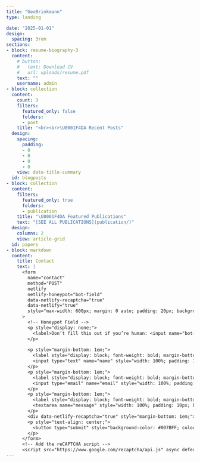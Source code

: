 ```yaml
---
title: "GeoBrinkmann"
type: landing

date: "2025-01-01"
design:
  spacing: 3rem
sections:
- block: resume-biography-3
  content:
    # button:
    #   text: Download CV
    #   url: uploads/resume.pdf
    text: ""
    username: admin
- block: collection
  content:
    count: 3
    filters:
      featured_only: false
      folders:
      - post
    title: "<br><br>\U0001F4DA Recent Posts"
  design:
    spacing:
      padding:
      - 0
      - 0
      - 0
      - 0
    view: date-title-summary
  id: blogposts
- block: collection
  content:
    filters:
      featured_only: true
      folders:
      - publication
    title: "\U0001F4DA Featured Publications"
    text: "[SEE ALL PUBLICATIONS](publication/)"
  design:
    columns: 2
    view: article-grid
  id: papers
- block: markdown
  content:
    title: Contact
    text: |
      <form 
        name="contact" 
        method="POST" 
        netlify 
        netlify-honeypot="bot-field"
        data-netlify-recaptcha="true"
        data-netlify="true" 
        style="max-width: 600px; margin: 0 auto; padding: 20px; background-color: #f9f9f9; border: 1px solid #ddd; border-radius: 8px;"
      >
        <!-- Honeypot Field -->
        <p style="display: none;">
          <label>Don’t fill this out if you’re human: <input name="bot-field" /></label>
        </p>
        
        <p style="margin-bottom: 1em;">
          <label style="display: block; font-weight: bold; margin-bottom: 0.5em;">Name:</label>
          <input type="text" name="name" style="width: 100%; padding: 10px; border: 1px solid #ccc; border-radius: 4px;" />
        </p>
        <p style="margin-bottom: 1em;">
          <label style="display: block; font-weight: bold; margin-bottom: 0.5em;">Email:</label>
          <input type="email" name="email" style="width: 100%; padding: 10px; border: 1px solid #ccc; border-radius: 4px;" />
        </p>
        <p style="margin-bottom: 1em;">
          <label style="display: block; font-weight: bold; margin-bottom: 0.5em;">Message:</label>
          <textarea name="message" style="width: 100%; padding: 10px; border: 1px solid #ccc; border-radius: 4px; height: 150px;"></textarea>
        </p>
        <div data-netlify-recaptcha="true" style="margin-bottom: 1em;"></div>
        <p style="text-align: center;">
          <button type="submit" style="background-color: #007BFF; color: white; padding: 10px 20px; border: none; border-radius: 4px; cursor: pointer;">Send</button>
        </p>
      </form>
      <!-- Add the reCAPTCHA script -->
      <script src="https://www.google.com/recaptcha/api.js" async defer></script>
---
```

